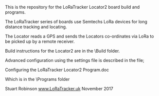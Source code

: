 This is the repository for the LoRaTracker Locator2 board build and programs. 

The LoRaTracker series of boards use Semtechs LoRa devices for long distance tracking and locating.

The Locator reads a GPS and sends the Locators co-ordinates via LoRa to be picked up by a remote receiver.

Build instructions for the Locator2 are in the \Build folder.

Advanced configuration using the settings file is described in the file;

Configuring the LoRaTracker Locator2 Program.doc 

Which is in the \Programs folder


Stuart Robinson
www.LoRaTracker.uk
November 2017
